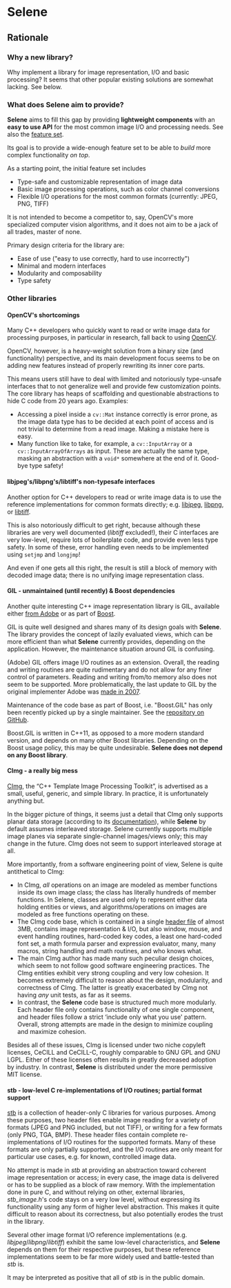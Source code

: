 # Selene

## Rationale

### Why a new library?

Why implement a library for image representation, I/O and basic processing?
It seems that other popular existing solutions are somewhat lacking.
See below.

### What does Selene aim to provide?

**Selene** aims to fill this gap by providing **lightweight components** with an **easy to use API** for the most
common image I/O and processing needs.
See also the [feature set](overview.md).

Its goal is to provide a wide-enough feature set to be able to _build_ more complex functionality _on top_.

As a starting point, the initial feature set includes
- Type-safe and customizable representation of image data
- Basic image processing operations, such as color channel conversions
- Flexible I/O operations for the most common formats (currently: JPEG, PNG, TIFF) 

It is not intended to become a competitor to, say, OpenCV's more specialized computer vision algorithms, and it does
not aim to be a jack of all trades, master of none.

Primary design criteria for the library are:
- Ease of use ("easy to use correctly, hard to use incorrectly")
- Minimal and modern interfaces
- Modularity and composability
- Type safety

### Other libraries

#### OpenCV's shortcomings

Many C++ developers who quickly want to read or write image data for processing purposes, in particular in research,
fall back to using [OpenCV](https://opencv.org/).

OpenCV, however, is a heavy-weight solution from a binary size (and functionality) perspective, and its main development
focus seems to be on adding new features instead of properly rewriting its inner core parts.

This means users still have to deal with limited and notoriously type-unsafe interfaces that to not generalize
well and provide few customization points.
The core library has heaps of scaffolding and questionable abstractions to hide C code from 20 years ago.
Examples:

- Accessing a pixel inside a `cv::Mat` instance correctly is error prone, as the image data type has to be decided at
each point of access and is not trivial to determine from a read image. Making a mistake here is easy.
- Many function like to take, for example, a `cv::InputArray` or a `cv::InputArrayOfArrays` as input.
These are actually the same type, masking an abstraction with a `void*` somewhere at the end of it.
Good-bye type safety!

#### libjpeg's/libpng's/libtiff's non-typesafe interfaces

Another option for C++ developers to read or write image data is to use the reference implementations for common formats
directly; e.g. [libjpeg](http://www.ijg.org/), [libpng](http://www.libpng.org/pub/png/libpng.html), or
[libtiff](http://www.simplesystems.org/libtiff/).

This is also notoriously difficult to get right, because although these libraries are very well documented
(*libtiff* excluded!), their C interfaces are very low-level, require lots of boilerplate code, and provide even
less type safety.
In some of these, error handling even needs to be implemented using `setjmp` and `longjmp`!

And even if one gets all this right, the result is still a block of memory with decoded image data; there is no unifying
image representation class.

#### GIL - unmaintained (until recently) &amp; Boost dependencies

Another quite interesting C++ image representation library is GIL, available either
[from Adobe](https://stlab.adobe.com/gil/) or as part of [Boost](https://www.boost.org/).

GIL is quite well designed and shares many of its design goals with **Selene**.
The library provides the concept of lazily evaluated views, which can be more efficient than what **Selene** currently
provides, depending on the application.
However, the maintenance situation around GIL is confusing.

(Adobe) GIL offers image I/O routines as an extension.
Overall, the reading and writing routines are quite rudimentary and do not allow for any finer control of parameters.
Reading and writing from/to memory also does not seem to be supported.
More problematically, the last update to GIL by the original implementer Adobe was
[made in 2007](https://stlab.adobe.com/gil/).

Maintenance of the code base as part of Boost, i.e. "Boost.GIL" has only been recently picked up by a single maintainer.
See the [repository on GitHub](https://github.com/boostorg/gil).

Boost.GIL is written in C++11, as opposed to a more modern standard version, and depends on many other Boost libraries.
Depending on the Boost usage policy, this may be quite undesirable.
**Selene does not depend on any Boost library**.

#### CImg - a really big mess

[CImg](http://cimg.eu/), the “C++ Template Image Processing Toolkit”, is advertised as a small, useful, generic, and
simple library.
In practice, it is unfortunately anything but.

In the bigger picture of things, it seems just a detail that CImg only supports planar data storage (according to its
[documentation](http://cimg.eu/reference/group__cimg__storage.html)), while **Selene** by default assumes
interleaved storage.
Selene currently supports multiple image planes via separate single-channel images/views only; this may change in the
future.
CImg does not seem to support interleaved storage at all.

More importantly, from a software engineering point of view, Selene is quite antithetical to CImg:
* In CImg, *all* operations on an image are modeled as member functions inside its own image class; the class has
literally hundreds of member functions.
In Selene, classes are used only to represent either data holding entities or views, and algorithms/operations on
images are modeled as free functions operating on these.
* The CImg code base, which is contained in a single [header file](https://framagit.org/dtschump/CImg/raw/master/CImg.h)
of almost 3MB, contains image representation &amp; I/O, but also window, mouse, and event handling routines, hard-coded
key codes, a least one hard-coded font set, a math formula parser and expression evaluator, many, many macros, string
handling and math routines, and who knows what.
* The main CImg author has made many such peculiar design choices, which seem to not follow good software engineering
practices.
The CImg entities exhibit very strong coupling and very low cohesion.
It becomes extremely difficult to reason about the design, modularity, and correctness of CImg.
The latter is greatly exacerbated by CImg not having *any* unit tests, as far as it seems.
* In contrast, the **Selene** code base is structured much more modularly.
Each header file only contains functionality of one single component, and header files follow a strict ‘include only
what you use' pattern.
Overall, strong attempts are made in the design to minimize coupling and maximize cohesion.

Besides all of these issues, CImg is licensed under two niche copyleft licenses, CeCILL and CeCILL-C, roughly comparable
to GNU GPL and GNU LGPL.
Either of these licenses often results in greatly decreased adoption by industry.
In contrast, **Selene** is distributed under the more permissive MIT license.

#### stb - low-level C re-implementations of I/O routines; partial format support

[stb](https://github.com/nothings/stb) is a collection of header-only C libraries for various purposes.
Among these purposes, two header files enable image reading for a variety of formats (JPEG and PNG included, but
not TIFF), or writing for a few formats (only PNG, TGA, BMP).
These header files contain complete re-implementations of I/O routines for the supported formats.
Many of these formats are only partially supported, and the I/O routines are only meant for particular use cases, e.g.
for known, controlled image data.

No attempt is made in *stb* at providing an abstraction toward coherent image representation or access;
in every case, the image data is delivered or has to be supplied as a block of raw memory.
With the implementation done in pure C, and without relying on other, external libraries, *stb_image.h*'s code stays
on a very low level, without expressing its functionality using any form of higher level abstraction.
This makes it quite difficult to reason about its correctness, but also potentially erodes the trust in the library.

Several other image format I/O reference implementations (e.g. *libjpeg*/*libpng*/*libtiff*) exhibit the same
low-level characteristics, and **Selene** depends on them for their respective purposes, but these reference
implementations seem to be far more widely used and battle-tested than *stb* is.

It may be interpreted as positive that all of *stb* is in the public domain.